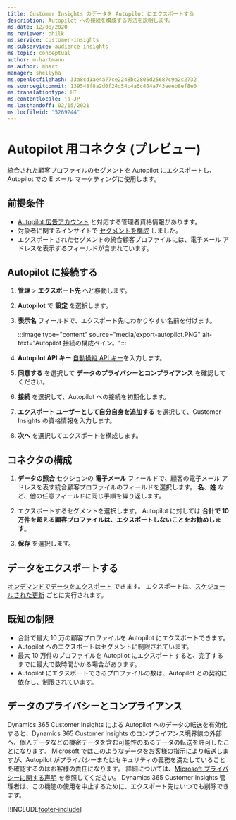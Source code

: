 ```yaml
---
title: Customer Insights のデータを Autopilot にエクスポートする
description: Autopilot への接続を構成する方法を説明します。
ms.date: 12/08/2020
ms.reviewer: philk
ms.service: customer-insights
ms.subservice: audience-insights
ms.topic: conceptual
author: m-hartmann
ms.author: mhart
manager: shellyha
ms.openlocfilehash: 33a8cd1ae4a77ce2248bc2805d25687c9a2c2732
ms.sourcegitcommit: 139548f8a2d0f24d54c4a6c404a743eeeb8ef8e0
ms.translationtype: HT
ms.contentlocale: ja-JP
ms.lasthandoff: 02/15/2021
ms.locfileid: "5269244"
---
```

# <a name="connector-for-autopilot-preview"></a>Autopilot 用コネクタ (プレビュー)

統合された顧客プロファイルのセグメントを Autopilot にエクスポートし、Autopilot での E メール マーケティングに使用します。 

## <a name="prerequisites"></a>前提条件

-   [Autopilot 広告アカウント](https://www.autopilothq.com/) と対応する管理者資格情報があります。
-   対象者に関するインサイトで [セグメントを構成](segments.md) しました。
-   エクスポートされたセグメントの統合顧客プロファイルには、電子メール アドレスを表示するフィールドが含まれています。

## <a name="connect-to-autopilot"></a>Autopilot に接続する

1. **管理** > **エクスポート先** へと移動します。

1. **Autopilot** で **設定** を選択します。

1. **表示名** フィールドで、エクスポート先にわかりやすい名前を付けます。

   :::image type="content" source="media/export-autopilot.PNG" alt-text="Autopilot 接続の構成ペイン。":::

1. **Autopilot API キー** [自動操縦 API キー](https://autopilot.docs.apiary.io/#)を入力します。

1. **同意する** を選択して **データのプライバシーとコンプライアンス** を確認してください。

1. **接続** を選択して、Autopilot への接続を初期化します。

1. **エクスポート ユーザーとして自分自身を追加する** を選択して、Customer Insights の資格情報を入力します。

1. **次へ** を選択してエクスポートを構成します。

## <a name="configure-the-connector"></a>コネクタの構成

1. **データの照合** セクションの **電子メール** フィールドで、顧客の電子メール アドレスを表す統合顧客プロファイルのフィールドを選択します。 **名**、**姓** など、他の任意フィールドに同じ手順を繰り返します。

1. エクスポートするセグメントを選択します。 Autopilot に対しては **合計で 10 万件を超える顧客プロファイルは、エクスポートしないことをお勧めします**。 

1. **保存** を選択します。

## <a name="export-the-data"></a>データをエクスポートする

[オンデマンドでデータをエクスポート](export-destinations.md) できます。 エクスポートは、[スケジュールされた更新](system.md#schedule-tab) ごとに実行されます。

## <a name="known-limitations"></a>既知の制限

- 合計で最大 10 万の顧客プロファイルを Autopilot にエクスポートできます。
- Autopilot へのエクスポートはセグメントに制限されています。
- 最大 10 万件のプロファイルを Autopilot にエクスポートすると、完了するまでに最大で数時間かかる場合があります。 
- Autopilot にエクスポートできるプロファイルの数は、Autopilot との契約に依存し、制限されています。

## <a name="data-privacy-and-compliance"></a>データのプライバシーとコンプライアンス

Dynamics 365 Customer Insights による Autopilot へのデータの転送を有効化すると、Dynamics 365 Customer Insights のコンプライアンス境界線の外部へ、個人データなどの機密データを含む可能性のあるデータの転送を許可したことになります。 Microsoft ではこのようなデータをお客様の指示により転送しますが、Autopilot がプライバシーまたはセキュリティの義務を満たしていることを確認するのはお客様の責任になります。 詳細については、[Microsoft プライバシーに関する声明](https://go.microsoft.com/fwlink/?linkid=396732) を参照してください。
Dynamics 365 Customer Insights 管理者は、この機能の使用を中止するために、エクスポート先はいつでも削除できます。


[!INCLUDE[footer-include](../includes/footer-banner.md)]